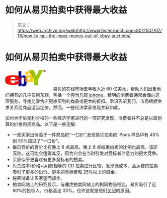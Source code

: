 # 如何从易贝拍卖中获得最大收益

> 原文：<https://web.archive.org/web/http://www.techcrunch.com:80/2007/07/18/how-to-get-the-most-money-out-of-ebay-auctions/>

# 如何从易贝拍卖中获得最大收益

[![](img/09720c7fc36a3abbcff025507caed545.png)](https://web.archive.org/web/20220816071744/http://ebay.com/) 易贝的在线市场去年收入近 60 亿美元，帮助人们出售他们拥有的几乎任何东西，包括一个[典当几部 iphone](https://web.archive.org/web/20220816071744/http://www.beta.techcrunch.com/2007/06/29/icashedin-iphones-flood-ebay/)。精明的消费者通常会涌向这项服务，寻找比零售店更难买到的商品或更大的折扣。常识告诉我们，市场根据供求关系给商品适当定价。然而，一些经济学家发现并非如此。

加州大学伯克利分校的一些经济学家进行的一项研究发现，消费者并不总是以最划算的价格购买商品。以下是一些见解:

*   一些买家出价高于一件商品的“一口价”,发现易贝拍卖的 iPods 样品中有 45%到 50%超过了“一口价”。
*   每日竞价的百分比在晚上 8 点最高。晚上 8 点结束拍卖的比例也最高。该研究称，这可能会适得其反，因为它会在当时引发对竞标者注意力的更大竞争。
*   买家似乎更喜欢有更多竞标者的拍卖。
*   对总成本(价格+运费)相等的 CD 拍卖进行比较，发现低成本、高运费的拍卖吸引了更多的出价、更多的竞标者和 25%以上的资金。
*   秘密储备让买家望而却步。
*   拍卖网站上的研究显示，与雅虎拍卖网站上的相同物品相比，易贝吸引了近 60%的投标人，价格高出 30%。也许这就是他们[关闭](https://web.archive.org/web/20220816071744/http://www.beta.techcrunch.com/2007/05/09/yahoo-shutting-down-auctions-second-service-to-deadpool-this-month/)的原因。